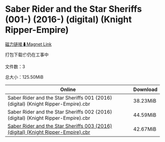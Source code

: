 # Saber Rider and the Star Sheriffs (001-) (2016-) (digital) (Knight Ripper-Empire)

[磁力链接⬇Magnet Link](magnet:?xt=urn:btih:df5535cb060234aaa722703b3f4e52d11ff4b583&dn=Saber%20Rider%20and%20the%20Star%20Sheriffs%20%28001-%29%20%282016-%29%20%28digital%29%20%28Knight%20Ripper-Empire%29)

打包下载📦仍在工事中

文件数：3

总大小：125.50MiB

Online | Download
--- | ---
Saber Rider and the Star Sheriffs 001 (2016) (digital) (Knight Ripper-Empire).cbr | 38.23MiB
Saber Rider and the Star Sheriffs 002 (2016) (digital) (Knight Ripper-Empire).cbr | 44.59MiB
[Saber Rider and the Star Sheriffs 003 (2016) (digital) (Knight Ripper-Empire).cbr](https://github.com/alicewish/markdown/blob/master/comic/Saber-Rider-Star-Sheriffs-003-2016-digital-Knight-Ripper-Empire-cbr.md) | 42.67MiB